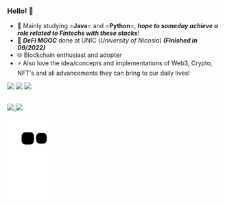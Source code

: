 ### Hello! 👋

- 🌱 Mainly studying =__Java__= and =__Python__=, __*hope to someday achieve a role related to Fintechs with these stacks*__!
- 💬 __*DeFi MOOC*__ done at UNIC (_University of Nicosia_) __*(Finished in 09/2022)*__
- 🌐 Blockchain enthusiast and adopter
- ⚡ Also love the idea/concepts and implementations of Web3, Crypto, NFT's and all advancements they can bring to our daily lives!


<div> 
  <a href="https://instagram.com/nicoolasf_" target="_blank"><img src="https://img.shields.io/badge/-Instagram-%23E4405F?style=for-the-badge&logo=instagram&logoColor=white" target="_blank"></a>
  <a href = "mailto:nformenton@gmail.com"><img src="https://img.shields.io/badge/-Gmail-%23333?style=for-the-badge&logo=gmail&logoColor=white" target="_blank"></a>
  <a href="https://www.linkedin.com/in/nicolas-formenton/" target="_blank"><img src="https://img.shields.io/badge/-LinkedIn-%230077B5?style=for-the-badge&logo=linkedin&logoColor=white" target="_blank"></a> 
</div>

##
  
  <a href="https://github.com/nicolas-formenton">
  <img height="160cm" src="https://github-readme-stats.vercel.app/api?username=nicolas-formenton&show_icons=true&theme=react&include_all_commits=true&count_private=true"/>
  <img height="160cm" src="https://github-readme-stats.vercel.app/api/top-langs/?username=nicolas-formenton&layout=compact&langs_count=7&theme=react"/>
</div>


   ![Snake animation](https://github.com/nicolas-formenton/nicolas-formenton/blob/output/github-contribution-grid-snake.svg)
